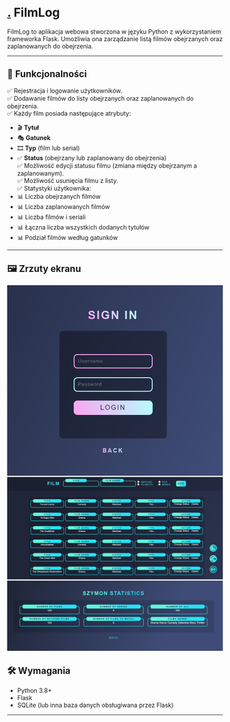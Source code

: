 # [.](application/static/images/film-logo-white.png) FilmLog 

FilmLog to aplikacja webowa stworzona w języku Python z wykorzystaniem frameworka Flask. Umożliwia ona zarządzanie listą filmów obejrzanych oraz zaplanowanych do obejrzenia.

---

## 📌 Funkcjonalności

✅ Rejestracja i logowanie użytkowników.  
✅ Dodawanie filmów do listy obejrzanych oraz zaplanowanych do obejrzenia.  
✅ Każdy film posiada następujące atrybuty:  
   - 🎬 **Tytuł**  
   - 🎭 **Gatunek**  
   - 🎞️ **Typ** (film lub serial)  
   - ✅ **Status** (obejrzany lub zaplanowany do obejrzenia)  
✅ Możliwość edycji statusu filmu (zmiana między obejrzanym a zaplanowanym).  
✅ Możliwość usunięcia filmu z listy.  
✅ Statystyki użytkownika:  
   - 📊 Liczba obejrzanych filmów  
   - 📊 Liczba zaplanowanych filmów  
   - 📊 Liczba filmów i seriali  
   - 📊 Łączna liczba wszystkich dodanych tytułów  
   - 📊 Podział filmów według gatunków  

---

## 🖼 Zrzuty ekranu

![Ekran logowania](./images/login.png)
![Ekran rejestracji](./images/filmPage.png)
![Lista zadań](./images/statistics.png)

## 🛠 Wymagania

- Python 3.8+
- Flask
- SQLite (lub inna baza danych obsługiwana przez Flask)

---
